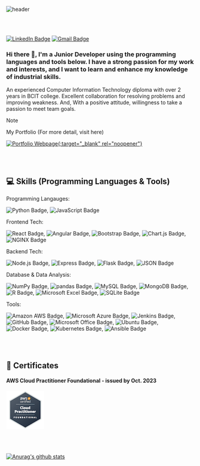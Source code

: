 

![header](https://capsule-render.vercel.app/api?type=waving&color=auto&height=300&section=header&text=Ryan%20Cho&fontSize=90&animation=fadeIn&fontAlignY=38&desc=My%20GitHub%20Profile%20!%20Junior%20Developer%20!&descAlignY=51&descAlign=62)


<br/>
<br/>

[![LinkedIn Badge](https://img.shields.io/badge/LinkedIn-0A66C2?logo=linkedin&logoColor=fff&style=flat&link=https://www.linkedin.com/in/ryan-hakhyeon-cho/)](https://www.linkedin.com/in/ryan-hakhyeon-cho/)
[![Gmail Badge](https://img.shields.io/badge/Gmail-EA4335?logo=gmail&logoColor=fff&style=flat-square&link=mailto:ryancho.hakhyeon@gmail.com)](mailto:ryancho.hakhyeon@gmail.com)


### Hi there :wave:, I'm a Junior Developer using the programming languages and tools below. I have a strong passion for my work and interests, and I want to learn and enhance my knowledge of industrial skills.

An experienced Computer Information Technology diploma with over 2 years in BCIT college. Excellent collaboration for resolving problems and improving weakness. And, With a positive attitude, willingness to take a passion to meet team goals.

> [!NOTE]
> My Portfolio (For more detail, visit here)

<!-- <a href="https://ryanchoportfolio.netlify.app/">
<img src="https://github.com/ryancho-hakhyeon/ryancho-hakhyeon/blob/main/images/my_pic.png" width="150" height="150" style="border-radius:50%">
</a> -->
[![Portfolio Webpage](https://github.com/ryancho-hakhyeon/ryancho-hakhyeon/blob/main/images/my_pic.png&h=150&w=150&){:target="_blank" rel="noopener"}](https://ryanchoportfolio.netlify.app/)

<br/>
<br/>

## :computer: Skills (Programming Languages & Tools)

<p>Programming Langauges: </p>
<p><img src="https://img.shields.io/badge/Python-3776AB?logo=python&logoColor=fff&style=flat-square" alt="Python Badge">, <img src="https://img.shields.io/badge/JavaScript-F7DF1E?logo=javascript&logoColor=000&style=flat-square" alt="JavaScript Badge"></p>

<p>Frontend Tech: </p>
<p><img src="https://img.shields.io/badge/React-61DAFB?logo=react&logoColor=000&style=flat-square" alt="React Badge">, <img src="https://img.shields.io/badge/Angular-DD0031?logo=angular&logoColor=fff&style=flat-square" alt="Angular Badge">, <img src="https://img.shields.io/badge/Bootstrap-7952B3?logo=bootstrap&logoColor=fff&style=flat-square" alt="Bootstrap Badge">, <img src="https://img.shields.io/badge/Chart.js-FF6384?logo=chartdotjs&logoColor=fff&style=flat-square" alt="Chart.js Badge">, <img src="https://img.shields.io/badge/NGINX-009639?logo=nginx&logoColor=fff&style=flat-square" alt="NGINX Badge"></p>

<p>Backend Tech: </p>
<p><img src="https://img.shields.io/badge/Node.js-393?logo=nodedotjs&logoColor=fff&style=flat-square" alt="Node.js Badge">, <img src="https://img.shields.io/badge/Express-000?logo=express&logoColor=fff&style=flat-square" alt="Express Badge">, <img src="https://img.shields.io/badge/Flask-000?logo=flask&logoColor=fff&style=flat-square" alt="Flask Badge">, <img src="https://img.shields.io/badge/JSON-000?logo=json&logoColor=fff&style=flat-square" alt="JSON Badge"></p>

<p>Database & Data Analysis: </p>
<p><img src="https://img.shields.io/badge/NumPy-013243?logo=numpy&logoColor=fff&style=flat-square" alt="NumPy Badge">, <img src="https://img.shields.io/badge/pandas-150458?logo=pandas&logoColor=fff&style=flat-square" alt="pandas Badge">, <img src="https://img.shields.io/badge/MySQL-4479A1?logo=mysql&logoColor=fff&style=flat-square" alt="MySQL Badge">, <img src="https://img.shields.io/badge/MongoDB-47A248?logo=mongodb&logoColor=fff&style=flat-square" alt="MongoDB Badge">, <img src="https://img.shields.io/badge/R-276DC3?logo=r&logoColor=fff&style=flat-square" alt="R Badge">, <img src="https://img.shields.io/badge/Microsoft%20Excel-217346?logo=microsoftexcel&logoColor=fff&style=flat-square" alt="Microsoft Excel Badge">, <img src="https://img.shields.io/badge/SQLite-003B57?logo=sqlite&logoColor=fff&style=flat-square" alt="SQLite Badge"></p>

<p>Tools: </p>
<p><img src="https://img.shields.io/badge/Amazon%20AWS-232F3E?logo=amazonaws&logoColor=fff&style=flat-square" alt="Amazon AWS Badge">, <img src="https://img.shields.io/badge/Microsoft%20Azure-0078D4?logo=microsoftazure&logoColor=fff&style=flat-square" alt="Microsoft Azure Badge">, <img src="https://img.shields.io/badge/Jenkins-D24939?logo=jenkins&logoColor=fff&style=flat-square" alt="Jenkins Badge">, <img src="https://img.shields.io/badge/GitHub-181717?logo=github&logoColor=fff&style=flat-square" alt="GitHub Badge">, <img src="https://img.shields.io/badge/Microsoft%20Office-D83B01?logo=microsoftoffice&logoColor=fff&style=flat-square" alt="Microsoft Office Badge">, <img src="https://img.shields.io/badge/Ubuntu-E95420?logo=ubuntu&logoColor=fff&style=flat-square" alt="Ubuntu Badge">, <img src="https://img.shields.io/badge/Docker-2496ED?logo=docker&logoColor=fff&style=flat-square" alt="Docker Badge">, <img src="https://img.shields.io/badge/Kubernetes-326CE5?logo=kubernetes&logoColor=fff&style=flat-square" alt="Kubernetes Badge">, <img src="https://img.shields.io/badge/Ansible-E00?logo=ansible&logoColor=fff&style=flat-square" alt="Ansible Badge"></p>

<br/>
<br/>

## :book: Certificates
#### AWS Cloud Practitioner Foundational - issued by Oct. 2023
[![AWS Cloud Pratitioner Foundational](https://github.com/ryancho-hakhyeon/ryancho-hakhyeon/blob/main/images/aws-certified-cloud-practitioner.png)](https://www.credly.com/badges/da4e2591-5df4-4550-8517-f1f71a82b60b/public_url)

<!--
**ryancho-hakhyeon/ryancho-hakhyeon** is a ✨ _special_ ✨ repository because its `README.md` (this file) appears on your GitHub profile.

Here are some ideas to get you started:

- 🔭 I’m currently working on ...
- 🌱 I’m currently learning ...
- 👯 I’m looking to collaborate on ...
- 🤔 I’m looking for help with ...
- 💬 Ask me about ...
- 📫 How to reach me: ...
- 😄 Pronouns: ...
- ⚡ Fun fact: ...

Badge Icons: https://badges.pages.dev/
emoji Icons: https://security-nanglam.tistory.com/491
Profile Header: https://github.com/kyechan99/capsule-render
Stats: https://github.com/anuraghazra/github-readme-stats
-->

<!--
[![Anurag's GitHub stats](https://github-readme-stats.vercel.app/api?username=anuraghazra)](https://github.com/anuraghazra/github-readme-stats)
-->

<br/>
<br/>

 [![Anurag's github stats](https://github-readme-stats.vercel.app/api?username=ryancho-hakhyeon)](https://github.com/anuraghazra/github-readme-stats)


